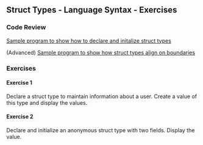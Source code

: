 ## Struct Types - Language Syntax - Exercises

### Code Review

[Sample program to show how to declare and initalize struct types](../example1/example1.go)

(Advanced) [Sample program to show how struct types align on boundaries](../advanced/example1/example1.go)

### Exercises

#### Exercise 1
Declare a struct type to maintain information about a user. Create a value of this type and display the values.

#### Exercise 2
Declare and initialize an anonymous struct type with two fields. Display the value.

